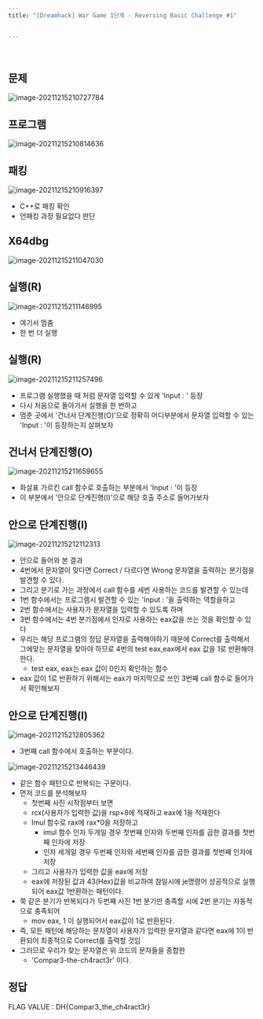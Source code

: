 ```yaml
---
title: "[Dreamhack] War Game 1단계 - Reversing Basic Challenge #1"


---
```


<br>

## 문제

![image-20211215210727784](image-20211215210727784.png)



## 프로그램

![image-20211215210814636](image-20211215210814636.png)



## 패킹

![image-20211215210916397](image-20211215210916397.png)

- C++로 패킹 확인
- 언패킹 과정 필요없다 판단



## X64dbg

![image-20211215211047030](image-20211215211047030.png)



## 실행(R)

![image-20211215211146995](image-20211215211146995.png)

- 여기서 멈춤
- 한 번 더 실행



## 실행(R)

![image-20211215211257496](image-20211215211257496.png)

- 프로그램 실행했을 때 처럼 문자열 입력할 수 있게 'Input : ' 등장
- 다시 처음으로 돌아가서 실행을 한 번하고 
- 멈춘 곳에서 '건너서 단계진행(O)'으로 정확히 어디부분에서 문자열 입력할 수 있는 'Input : '이 등장하는지 살펴보자



## 건너서 단계진행(O)

![image-20211215211659655](image-20211215211659655.png)

- 화살표 가르킨 call 함수로 호출하는 부분에서 'Input : '이 등장
- 이 부분에서 '안으로 단계진행(I)'으로 해당 호출 주소로 들어가보자



## 안으로 단계진행(I)

![image-20211215212112313](image-20211215212112313.png)

- 안으로 들어와 본 결과
- 4번에서 문자열이 맞다면 Correct / 다르다면 Wrong 문자열을 출력하는 분기점을 발견할 수 있다.
- 그리고 분기로 가는 과정에서 call 함수를 세번 사용하는 코드를 발견할 수 있는데
- 1번 함수에서는 프로그램시 발견할 수 있는 'Input : '을 출력하는 역할을하고
- 2번 함수에서는 사용자가 문자열을 입력할 수 있도록 하며
- 3번 함수에서는 4번 분기점에서 인자로 사용하는 eax값을 쓰는 것을 확인할 수 있다
- 우리는 해당 프로그램의 정답 문자열을 출력해야하기 때문에 Correct를 출력해서 그에맞는 문자열을 찾아야 하므로 4번의 test eax,eax에서 eax 값을 1로 반환해야 한다.
  - test eax, eax는 eax 값이 0인지 확인하는 함수
- eax 값이 1로 반환하기 위해서는 eax가 마지막으로 쓰인 3번째 call 함수로 들어가서 확인해보자



## 안으로 단계진행(I)

![image-20211215212805362](image-20211215212805362.png)

- 3번째 call 함수에서 호출하는 부분이다.

![image-20211215213446439](image-20211215213446439.png)

- 같은 함수 패턴으로 반복되는 구문이다.
- 먼저 코드를 분석해보자
  - 첫번째 사진 시작점부터 보면
  - rcx(사용자가 입력한 값)을 rsp+8에 적재하고 eax에 1을 적재한다
  - Imul 함수로 rax에 rax*0을 저장하고
    - imul 함수 인자 두개일 경우 첫번째 인자와 두번째 인자를 곱한 결과를 첫번째 인자에 저장
    - 인자 세개일 경우 두번째 인자와 세번째 인자를 곱한 결과를 첫번째 인자에 저장
  - 그리고 사용자가 입력한 값을 eax에 저장
  - eax에 저장된 값과 43(Hex)값을 비교하여 참일시에 je명령어 성공적으로 실행되어 eax값 1반환하는 패턴이다.
- 쭉 같은 분기가 반복되다가 두번째 사진 1번 분기만 충족할 시에 2번 분기는 자동적으로 충족되어
  - mov eax, 1 이 실행되어서 eax값이 1로 반환된다.
- 즉, 모든 패턴에 해당하는 문자열이 사용자가 입력한 문자열과 같다면 eax에 1이 반환되어 최종적으로 Correct를 출력할 것임
- 그러므로 우리가 찾는 문자열은 위 코드의 문자들을 종합한
  - 'Compar3-the-ch4ract3r' 이다.



## 정답

FLAG VALUE : DH{Compar3_the_ch4ract3r}
